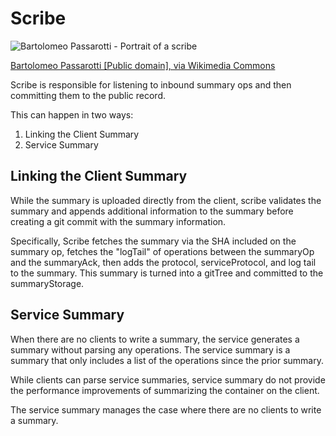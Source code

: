 # Scribe

![Bartolomeo Passarotti - Portrait of a scribe](https://upload.wikimedia.org/wikipedia/commons/7/7f/Bartolomeo_Passarotti_-_Portrait_of_a_scribe.jpg)

[Bartolomeo Passarotti [Public domain], via Wikimedia Commons](https://commons.wikimedia.org/wiki/File:Bartolomeo_Passarotti_-_Portrait_of_a_scribe.jpg)

Scribe is responsible for listening to inbound summary ops and then committing them to the public record.

This can happen in two ways:

1. Linking the Client Summary
2. Service Summary

## Linking the Client Summary

While the summary is uploaded directly from the client, scribe validates the summary and appends additional information
to the summary before creating a git commit with the summary information.

Specifically, Scribe fetches the summary via the SHA included on the summary op, fetches the "logTail" of operations
between the summaryOp and the summaryAck, then adds the protocol, serviceProtocol, and log tail to the summary. This
summary is turned into a gitTree and committed to the summaryStorage.

## Service Summary

When there are no clients to write a summary, the service generates a summary without parsing any operations. The service
summary is a summary that only includes a list of the operations since the prior summary.

While clients can parse service summaries, service summary do not provide the performance improvements of summarizing
the container on the client.

The service summary manages the case where there are no clients to write a summary.
